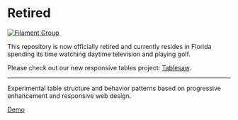 # Retired

[![Filament Group](http://filamentgroup.com/images/fg-logo-positive-sm-crop.png) ](http://www.filamentgroup.com/)

This repository is now officially retired and currently resides in Florida spending its time watching daytime television and playing golf.

Please check out our new responsive tables project: [Tablesaw](https://github.com/filamentgroup/tablesaw).

---


Experimental table structure and behavior patterns based on progressive enhancement and responsive web design.

[Demo](http://www.filamentgroup.com/examples/rwd-table-patterns/)
